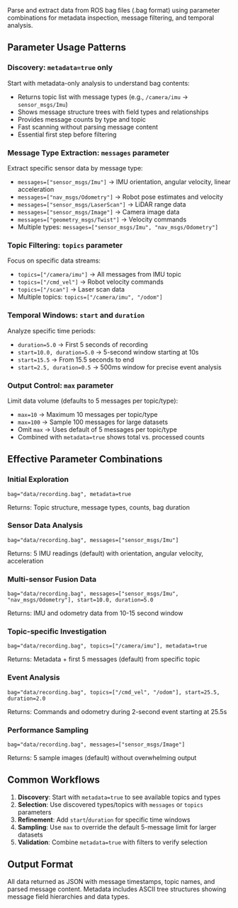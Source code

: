 Parse and extract data from ROS bag files (.bag format) using parameter combinations for metadata inspection, message filtering, and temporal analysis.

## Parameter Usage Patterns

### Discovery: `metadata=true` only
Start with metadata-only analysis to understand bag contents:
- Returns topic list with message types (e.g., `/camera/imu` → `sensor_msgs/Imu`)
- Shows message structure trees with field types and relationships
- Provides message counts by type and topic
- Fast scanning without parsing message content
- Essential first step before filtering

### Message Type Extraction: `messages` parameter
Extract specific sensor data by message type:
- `messages=["sensor_msgs/Imu"]` → IMU orientation, angular velocity, linear acceleration
- `messages=["nav_msgs/Odometry"]` → Robot pose estimates and velocity
- `messages=["sensor_msgs/LaserScan"]` → LiDAR range data
- `messages=["sensor_msgs/Image"]` → Camera image data
- `messages=["geometry_msgs/Twist"]` → Velocity commands
- Multiple types: `messages=["sensor_msgs/Imu", "nav_msgs/Odometry"]`

### Topic Filtering: `topics` parameter
Focus on specific data streams:
- `topics=["/camera/imu"]` → All messages from IMU topic
- `topics=["/cmd_vel"]` → Robot velocity commands
- `topics=["/scan"]` → Laser scan data
- Multiple topics: `topics=["/camera/imu", "/odom"]`

### Temporal Windows: `start` and `duration`
Analyze specific time periods:
- `duration=5.0` → First 5 seconds of recording
- `start=10.0, duration=5.0` → 5-second window starting at 10s
- `start=15.5` → From 15.5 seconds to end
- `start=2.5, duration=0.5` → 500ms window for precise event analysis

### Output Control: `max` parameter
Limit data volume (defaults to 5 messages per topic/type):
- `max=10` → Maximum 10 messages per topic/type
- `max=100` → Sample 100 messages for large datasets
- Omit `max` → Uses default of 5 messages per topic/type
- Combined with `metadata=true` shows total vs. processed counts

## Effective Parameter Combinations

### Initial Exploration
```
bag="data/recording.bag", metadata=true
```
Returns: Topic structure, message types, counts, bag duration

### Sensor Data Analysis
```
bag="data/recording.bag", messages=["sensor_msgs/Imu"]
```
Returns: 5 IMU readings (default) with orientation, angular velocity, acceleration

### Multi-sensor Fusion Data
```
bag="data/recording.bag", messages=["sensor_msgs/Imu", "nav_msgs/Odometry"], start=10.0, duration=5.0
```
Returns: IMU and odometry data from 10-15 second window

### Topic-specific Investigation
```
bag="data/recording.bag", topics=["/camera/imu"], metadata=true
```
Returns: Metadata + first 5 messages (default) from specific topic

### Event Analysis
```
bag="data/recording.bag", topics=["/cmd_vel", "/odom"], start=25.5, duration=2.0
```
Returns: Commands and odometry during 2-second event starting at 25.5s

### Performance Sampling
```
bag="data/recording.bag", messages=["sensor_msgs/Image"]
```
Returns: 5 sample images (default) without overwhelming output

## Common Workflows

1. **Discovery**: Start with `metadata=true` to see available topics and types
2. **Selection**: Use discovered types/topics with `messages` or `topics` parameters
3. **Refinement**: Add `start`/`duration` for specific time windows
4. **Sampling**: Use `max` to override the default 5-message limit for larger datasets
5. **Validation**: Combine `metadata=true` with filters to verify selection

## Output Format
All data returned as JSON with message timestamps, topic names, and parsed message content. Metadata includes ASCII tree structures showing message field hierarchies and data types.